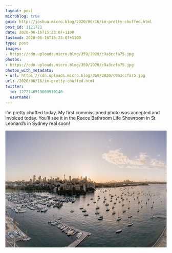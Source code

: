 ```yaml
---
layout: post
microblog: true
guid: http://joshua.micro.blog/2020/06/16/im-pretty-chuffed.html
post_id: 1121721
date: 2020-06-16T15:23:07+1100
lastmod: 2020-06-16T15:23:07+1100
type: post
images:
- https://cdn.uploads.micro.blog/359/2020/c9a3ccfa75.jpg
photos:
- https://cdn.uploads.micro.blog/359/2020/c9a3ccfa75.jpg
photos_with_metadata:
- url: https://cdn.uploads.micro.blog/359/2020/c9a3ccfa75.jpg
url: /2020/06/16/im-pretty-chuffed.html
twitter:
  id: 1272746519003910146
  username: 
---
```

I’m pretty chuffed today. My first commissioned photo was accepted and invoiced today. You’ll see it in the Reece Bathroom Life Showroom in St Leonard’s in Sydney real soon!

<img src="uploads/2020/c9a3ccfa75.jpg" width="600" height="365" alt="" />
